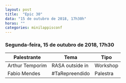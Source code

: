 ```yaml
---
layout: post
title:  "Epic 30"
data: "15 de outubro de 2018, 17h30h"
horas: ""
categories: minilappisconf
---
```


### Segunda-feira, 15 de outubro de 2018, 17h30

| Palestrante     | Tema                                            | Tipo     |
| --------------- | ----------------------------------------------- | -------- |
| Arthur Temporim | RASA outside in                                 | Workshop |
| Fabio Mendes    | #TaRepreendido                                  | Palestra |